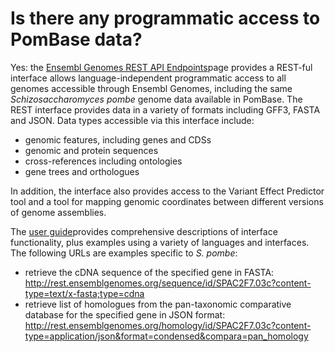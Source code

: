 # Is there any programmatic access to PomBase data?
<!-- pombase_categories: Tools and Resources -->

Yes: the [Ensembl Genomes REST API Endpoints](http://rest.ensemblgenomes.org/)page provides a REST-ful
interface allows language-independent programmatic access to all genomes
accessible through Ensembl Genomes, including the same
*Schizosaccharomyces pombe* genome data available in PomBase. The REST
interface provides data in a variety of formats including GFF3, FASTA
and JSON. Data types accessible via this interface include:

-   genomic features, including genes and CDSs
-   genomic and protein sequences
-   cross-references including ontologies
-   gene trees and orthologues

In addition, the interface also provides access to the Variant Effect
Predictor tool and a tool for mapping genomic coordinates between
different versions of genome assemblies.

The [user guide](https://github.com/Ensembl/ensembl-rest/wiki)provides
comprehensive descriptions of interface functionality, plus examples
using a variety of languages and interfaces. The following URLs are
examples specific to *S. pombe*:

-   retrieve the cDNA sequence of the specified gene in FASTA:
    <http://rest.ensemblgenomes.org/sequence/id/SPAC2F7.03c?content-type=text/x-fasta;type=cdna>
-   retrieve list of homologues from the pan-taxonomic comparative
    database for the specified gene in JSON format:
    <http://rest.ensemblgenomes.org/homology/id/SPAC2F7.03c?content-type=application/json&format=condensed&compara=pan_homology>


